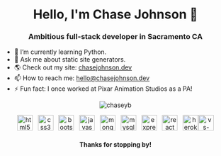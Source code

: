 <h1 align="center">Hello, I'm Chase Johnson 👋</h1>
<h3 align="center">Ambitious full-stack developer in Sacramento CA</h3>

- 🌱 I’m currently learning Python.
- 💬 Ask me about static site generators.
- 🌎 Check out my site: [chasejohnson.dev](https://chasejohnson.dev)
- 📫 How to reach me: [hello@chasejohnson.dev](mailto:hello@chasejohnson.dev)
- ⚡ Fun fact: I once worked at Pixar Animation Studios as a PA!

<p align="center"><img align="center" src="https://github-readme-stats.vercel.app/api?username=chaseyb&show_icons=true" alt="chaseyb" /></p>

<p align="center"><img src="https://devicons.github.io/devicon/devicon.git/icons/html5/html5-original-wordmark.svg" alt="html5" width="35" height="35"/>&nbsp;&nbsp;&nbsp;<img src="https://devicons.github.io/devicon/devicon.git/icons/css3/css3-original-wordmark.svg" alt="css3" width="35" height="35"/>&nbsp;&nbsp;&nbsp;<img src="https://devicons.github.io/devicon/devicon.git/icons/bootstrap/bootstrap-plain.svg" alt="bootstrap" width="35" height="35"/>&nbsp;&nbsp;&nbsp;<img src="https://devicons.github.io/devicon/devicon.git/icons/javascript/javascript-original.svg" alt="javascript" width="35" height="35"/>&nbsp;&nbsp;&nbsp;<img src="https://devicons.github.io/devicon/devicon.git/icons/mongodb/mongodb-original-wordmark.svg" alt="mongodb" width="35" height="35"/>&nbsp;&nbsp;&nbsp;<img src="https://devicons.github.io/devicon/devicon.git/icons/mysql/mysql-original-wordmark.svg" alt="mysql" width="35" height="35"/>&nbsp;&nbsp;&nbsp;<img src="https://devicons.github.io/devicon/devicon.git/icons/express/express-original-wordmark.svg" alt="express" width="35" height="35"/>&nbsp;&nbsp;&nbsp;<img src="https://devicons.github.io/devicon/devicon.git/icons/react/react-original-wordmark.svg" alt="react" width="35" height="35"/>&nbsp;&nbsp;&nbsp;<img src="https://devicons.github.io/devicon/devicon.git/icons/heroku/heroku-original.svg" alt="heroku" width="35" height="35"/><img src="https://devicons.github.io/devicon/devicon.git/icons/visualstudio/visualstudio-plain.svg" alt="vs-code" width="35" height="35"/>

<h4 align="center">Thanks for stopping by!</h4>
